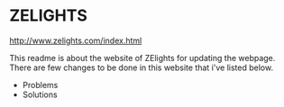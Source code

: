 # ZELIGHTS

http://www.zelights.com/index.html

This readme is about the website of ZElights for updating the webpage. There are few changes to be done in this website that i've listed below.

- Problems
- Solutions





